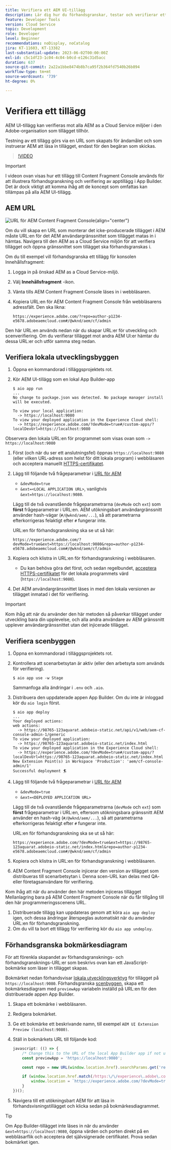 ```yaml
---
title: Verifiera ett AEM UI-tillägg
description: Lär dig hur du förhandsgranskar, testar och verifierar ett AEM UI-tillägg innan du distribuerar till produktion.
feature: Developer Tools
version: Cloud Service
topic: Development
role: Developer
level: Beginner
recommendations: noDisplay, noCatalog
jira: KT-11603, KT-13382
last-substantial-update: 2023-06-02T00:00:00Z
exl-id: c5c1df23-1c04-4c04-b0cd-e126c31d5acc
duration: 637
source-git-commit: 2a22a1bbe8474b8b7ca95f2b364fd7540b26b894
workflow-type: tm+mt
source-wordcount: '739'
ht-degree: 0%

---
```


# Verifiera ett tillägg

AEM UI-tillägg kan verifieras mot alla AEM as a Cloud Service miljöer i den Adobe-organisation som tillägget tillhör.

Testning av ett tillägg görs via en URL som skapats för ändamålet och som instruerar AEM att läsa in tillägget, endast för den begäran som skickas.

>[!VIDEO](https://video.tv.adobe.com/v/3412877?quality=12&learn=on)

>[!IMPORTANT]
>
> I videon ovan visas hur ett tillägg till Content Fragment Console används för att illustrera förhandsgranskning och verifiering av apptillägg i App Builder. Det är dock viktigt att komma ihåg att de koncept som omfattas kan tillämpas på alla AEM UI-tillägg.

## AEM URL

![URL för AEM Content Fragment Console](./assets/verify/content-fragment-console-url.png){align="center"}

Om du vill skapa en URL som monterar det icke-producerade tillägget i AEM måste URL:en för det AEM användargränssnittet som tillägget matas in i hämtas. Navigera till den AEM as a Cloud Service miljön för att verifiera tillägget och öppna gränssnittet som tillägget ska förhandsgranskas i.

Om du till exempel vill förhandsgranska ett tillägg för konsolen Innehållsfragment:

1. Logga in på önskad AEM as a Cloud Service-miljö.
2. Välj __Innehållsfragment__ -ikon.
3. Vänta tills AEM Content Fragment Console läses in i webbläsaren.
4. Kopiera URL:en för AEM Content Fragment Console från webbläsarens adressfält. Den ska likna:

   ```
   https://experience.adobe.com/?repo=author-p1234-e5678.adobeaemcloud.com#/@wknd/aem/cf/admin
   ```

Den här URL:en används nedan när du skapar URL:er för utveckling och scenverifiering. Om du verifierar tillägget mot andra AEM UI:er hämtar du dessa URL:er och utför samma steg nedan.

## Verifiera lokala utvecklingsbyggen

1. Öppna en kommandorad i tilläggsprojektets rot.
1. Kör AEM UI-tillägg som en lokal App Builder-app

   ```shell
   $ aio app run
   ...
   No change to package.json was detected. No package manager install will be executed.
   
   To view your local application:
     -> https://localhost:9080
   To view your deployed application in the Experience Cloud shell:
     -> https://experience.adobe.com/?devMode=true#/custom-apps/?localDevUrl=https://localhost:9080
   ```

Observera den lokala URL:en för programmet som visas ovan som `-> https://localhost:9080`

1. Först (och när du ser ett anslutningsfel) öppnas `https://localhost:9080` (eller vilken URL-adress som helst för ditt lokala program) i webbläsaren och acceptera manuellt [HTTPS-certifikatet](https://developer.adobe.com/uix/docs/services/aem-cf-console-admin/extension-development/#accepting-the-certificate-first-time-users).
1. Lägg till följande två frågeparametrar i [URL för AEM](#aem-ui-url)
   + `&devMode=true`
   + `&ext=<LOCAL APPLICATION URL>`, vanligtvis `&ext=https://localhost:9080`.

   Lägg till de två ovanstående frågeparametrarna (`devMode` och `ext`) som __först__ frågeparametrar i URL:en. AEM utökningsbart användargränssnitt använder hash-vägar (`#/@wknd/aem/...`), så att parametrarna efterkorrigeras felaktigt efter `#` fungerar inte.

   URL:en för förhandsgranskning ska se ut så här:

   ```
   https://experience.adobe.com/?devMode=true&ext=https://localhost:9080&repo=author-p1234-e5678.adobeaemcloud.com#/@wknd/aem/cf/admin
   ```

2. Kopiera och klistra in URL:en för förhandsgranskning i webbläsaren.

   + Du kan behöva göra det först, och sedan regelbundet, [acceptera HTTPS-certifikatet](https://developer.adobe.com/uix/docs/services/aem-cf-console-admin/extension-development/#accepting-the-certificate-first-time-users) för det lokala programmets värd (`https://localhost:9080`).

3. Det AEM användargränssnittet läses in med den lokala versionen av tillägget inmatad i det för verifiering.

>[!IMPORTANT]
>
>Kom ihåg att när du använder den här metoden så påverkar tillägget under utveckling bara din upplevelse, och alla andra användare av AEM gränssnitt upplever användargränssnittet utan det injicerade tillägget.

## Verifiera scenbyggen

1. Öppna en kommandorad i tilläggsprojektets rot.
1. Kontrollera att scenarbetsytan är aktiv (eller den arbetsyta som används för verifiering).

   ```shell
   $ aio app use -w Stage
   ```

   Sammanfoga alla ändringar i `.env` och `.aio`.

1. Distribuera den uppdaterade appen App Builder. Om du inte är inloggad kör du `aio login` först.

   ```shell
   $ aio app deploy
   ...
   Your deployed actions:
   web actions:
     -> https://98765-123aquarat.adobeio-static.net/api/v1/web/aem-cf-console-admin-1/generic 
   To view your deployed application:
     -> https://98765-123aquarat.adobeio-static.net/index.html
   To view your deployed application in the Experience Cloud shell:
     -> https://experience.adobe.com/?devMode=true#/custom-apps/?localDevUrl=https://98765-123aquarat.adobeio-static.net/index.html
   New Extension Point(s) in Workspace 'Production': 'aem/cf-console-admin/1'
   Successful deployment 🏄
   ```

1. Lägg till följande två frågeparametrar i [URL för AEM](#aem-ui-url)
   + `&devMode=true`
   + `&ext=<DEPLOYED APPLICATION URL>`

   Lägg till de två ovanstående frågeparametrarna (`devMode` och `ext`) som __först__ frågeparametrar i URL:en, eftersom utökningsbara gränssnitt AEM använder en hash-väg (`#/@wknd/aem/...`), så att parametrarna efterkorrigeras felaktigt efter `#` fungerar inte.

   URL:en för förhandsgranskning ska se ut så här:

   ```
   https://experience.adobe.com/?devMode=true&ext=https://98765-123aquarat.adobeio-static.net/index.html&repo=author-p1234-e5678.adobeaemcloud.com#/@wknd/aem/cf/admin
   ```

1. Kopiera och klistra in URL:en för förhandsgranskning i webbläsaren.
1. AEM Content Fragment Console injicerar den version av tillägget som distribueras till scenarbetsytan i. Denna scen-URL kan delas med QA- eller företagsanvändare för verifiering.

Kom ihåg att när du använder den här metoden injiceras tillägget Mellanlagring bara på AEM Content Fragment Console när du får tillgång till den här programmeringsscenens URL.

1. Distribuerade tillägg kan uppdateras genom att köra `aio app deploy` igen, och dessa ändringar återspeglas automatiskt när du använder URL:en för förhandsgranskning.
1. Om du vill ta bort ett tillägg för verifiering kör du `aio app undeploy`.

## Förhandsgranska bokmärkesdiagram

För att förenkla skapandet av förhandsgransknings- och förhandsgransknings-URL:er som beskrivs ovan kan ett JavaScript-bokmärke som läser in tillägget skapas.

Bokmärket nedan förhandsvisar [lokala utvecklingsverktyg](#verify-local-development-builds) för tillägget på `https://localhost:9080`. Förhandsgranska [scenbyggen](#verify-stage-builds), skapa ett bokmärkesdiagram med `previewApp` variabeln inställd på URL:en för den distribuerade appen App Builder.

1. Skapa ett bokmärke i webbläsaren.
2. Redigera bokmärket.
3. Ge ett bokmärke ett beskrivande namn, till exempel `AEM UI Extension Preview (localhost:9080)`.
4. Ställ in bokmärkets URL till följande kod:

   ```javascript
   javascript: (() => {
       /* Change this to the URL of the local App Builder app if not using https://localhost:9080 */
       const previewApp = 'https://localhost:9080';
   
       const repo = new URL(window.location.href).searchParams.get('repo');
   
       if (window.location.href.match(/https:\/\/experience\.adobe\.com\/.*\/aem\/cf\/(editor|admin)\/.*/i)) {
           window.location = `https://experience.adobe.com/?devMode=true&ext=${previewApp}&repo=${repo}${window.location.hash}`;
       } 
   })();
   ```

5. Navigera till ett utökningsbart AEM för att läsa in förhandsvisningstillägget och klicka sedan på bokmärkesdiagrammet.

>[!TIP]
>
> Om App Builder-tillägget inte läses in när du använder `&ext=https://localhost:9080`, öppna värden och porten direkt på en webbläsarflik och acceptera det självsignerade certifikatet. Prova sedan bokmärket igen.
